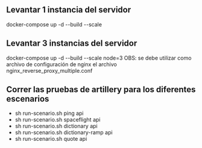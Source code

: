 ## Levantar 1 instancia del servidor
docker-compose up -d --build --scale

## Levantar 3 instancias del servidor
docker-compose up -d --build --scale node=3 
OBS: se debe utilizar como archivo de configuración de nginx el archivo nginx_reverse_proxy_multiple.conf 

## Correr las pruebas de artillery para los diferentes escenarios
- sh run-scenario.sh ping api
- sh run-scenario.sh spaceflight api
- sh run-scenario.sh dictionary api
- sh run-scenario.sh dictionary-ramp api
- sh run-scenario.sh quote api